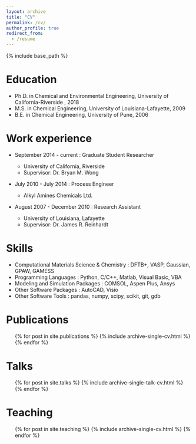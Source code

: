 ```yaml
---
layout: archive
title: "CV"
permalink: /cv/
author_profile: true
redirect_from:
  - /resume
---
```


{% include base_path %}

Education
======
* Ph.D. in Chemical and Environmental Engineering, University of California-Riverside , 2018
* M.S. in Chemical Engineering, University of Louisiana-Lafayette, 2009
* B.E. in Chemical Engineering, University of Pune, 2006

Work experience
======
* September 2014 - current : Graduate Student Researcher 
  * University of California, Riverside
  * Supervisor: Dr. Bryan M. Wong

* July 2010 - July 2014 : Process Engineer
  * Alkyl Amines Chemicals Ltd.

* August 2007 - December 2010 : Research Assistant
  * University of Louisiana, Lafayette
  * Supervisor: Dr. James R. Reinhardt
  
Skills
======
* Computational Materials Science & Chemistry : DFTB+, VASP, Gaussian, GPAW, GAMESS
* Programming Languages : Python, C/C++, Matlab, Visual Basic, VBA
* Modeling and Simulation Packages : COMSOL, Aspen Plus, Ansys
* Other Software Packages : AutoCAD, Visio
* Other Software Tools : pandas, numpy, scipy, scikit, git, gdb
  
Publications
======
  <ul>{% for post in site.publications %}
    {% include archive-single-cv.html %}
  {% endfor %}</ul>
  
Talks
======
  <ul>{% for post in site.talks %}
    {% include archive-single-talk-cv.html %}
  {% endfor %}</ul>
  
Teaching
======
  <ul>{% for post in site.teaching %}
    {% include archive-single-cv.html %}
  {% endfor %}</ul>
  
